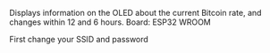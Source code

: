 

Displays information on the OLED about the current Bitcoin rate, and changes within 12 and 6 hours.
Board: ESP32 WROOM

First change your SSID and password
